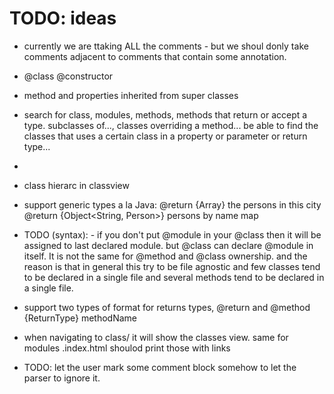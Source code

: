 
# TODO: ideas
 * currently we are ttaking ALL the comments - but we shoul donly take comments adjacent to comments that contain some annotation. 
 * @class @constructor
 * method and properties inherited from super classes
 * search for class, modules, methods, methods that return or accept a type. subclasses of..., classes overriding a method... be able to find the classes that uses a certain class in a property or parameter or return type...
 * 
 * class hierarc in classview
 * support generic types a la Java:  @return {Array<Person>} the persons in this city @return {Object<String, Person>} persons by name map
 * TODO (syntax): - if you don't put @module in your @class then it will be assigned to last declared module. but @class can declare @module in itself. It is not the same for @method and @class ownership. and the reason is that in general this try to be file agnostic and few classes tend to be declared in a single file and several methods tend to be declared in a single file. 

 * support two types of format for returns types, @return and @method {ReturnType} methodName
 * when navigating to class/ it will show the classes view. same for modules .index.html shoulod print those with links
 * TODO: let the user mark some comment block somehow to let the parser to ignore it.
  
